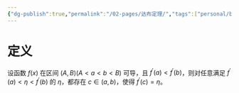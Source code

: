 ```yaml
---
{"dg-publish":true,"permalink":"/02-pages/达布定理/","tags":["personal/blog","math/高等数学"]}
---
```


# 定义
设函数 $\displaystyle f(x)$ 在区间 $\displaystyle (A,B)(A<a<b<B)$ 可导，且 $\displaystyle f^{\prime}(a)<f^{\prime}(b)$，则对任意满足 $\displaystyle f^{\prime}(a)<\eta<f^{\prime}(b)$ 的 $\displaystyle \eta$，都存在 $\displaystyle c\in(a,b)$，使得 $\displaystyle f^{\prime}(c)=\eta$。

